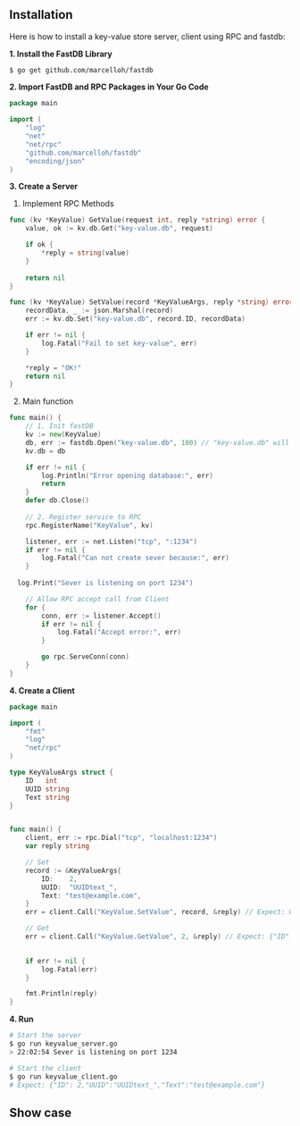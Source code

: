 # 

## Installation
Here is how to install a key-value store server, client using RPC and fastdb:

<strong>1. Install the FastDB Library</strong>
```bash
$ go get github.com/marcelloh/fastdb
```

<strong>2. Import FastDB and RPC Packages in Your Go Code </strong>
```go
package main

import (
	"log"
	"net"
	"net/rpc"
	"github.com/marcelloh/fastdb"
	"encoding/json"
)
```

<strong>3. Create a Server </strong>

1. Implement RPC Methods
```go
func (kv *KeyValue) GetValue(request int, reply *string) error {
	value, ok := kv.db.Get("key-value.db", request)

	if ok {
		*reply = string(value)
	}
	
	return nil
}

func (kv *KeyValue) SetValue(record *KeyValueArgs, reply *string) error {
	recordData, _ := json.Marshal(record)
	err := kv.db.Set("key-value.db", record.ID, recordData)

	if err != nil {
		log.Fatal("Fail to set key-value", err)
	}

	*reply = "OK!"
	return nil
}
```

2. Main function
```go
func main() {
	// 1. Init fastDB
	kv := new(KeyValue)
	db, err := fastdb.Open("key-value.db", 100) // "key-value.db" will be create if empty
	kv.db = db

	if err != nil {
		log.Println("Error opening database:", err)
		return
	}
	defer db.Close()
	
	// 2. Register service to RPC
	rpc.RegisterName("KeyValue", kv)

	listener, err := net.Listen("tcp", ":1234")
	if err != nil {
		log.Fatal("Can not create sever because:", err)
	}
    
  log.Print("Sever is listening on port 1234")

	// Allow RPC accept call from Client
	for {
		conn, err := listener.Accept()
		if err != nil {
			log.Fatal("Accept error:", err)
		}

		go rpc.ServeConn(conn)
	}
}

```

<strong>4. Create a Client</strong>
```go
package main

import (
	"fmt"
	"log"
	"net/rpc"
)

type KeyValueArgs struct {
	ID   int
	UUID string
	Text string
}


func main() {
	client, err := rpc.Dial("tcp", "localhost:1234")
	var reply string

	// Set 
	record := &KeyValueArgs{
		ID:    2,
		UUID:  "UUIDtext_",
		Text: "test@example.com",
	}
	err = client.Call("KeyValue.SetValue", record, &reply) // Expect: OK!

	// Get
	err = client.Call("KeyValue.GetValue", 2, &reply) // Expect: {"ID":2,"UUID":"UUIDtext_","Text":"test@example.com"}

	
	if err != nil {
		log.Fatal(err)
	}

	fmt.Println(reply)
}
```

<strong>4. Run</strong>
```bash
# Start the server 
$ go run keyvalue_server.go
> 22:02:54 Sever is listening on port 1234

# Start the client 
$ go run keyvalue_client.go
# Expect: {"ID": 2,"UUID":"UUIDtext_","Text":"test@example.com"}
```

## Show case